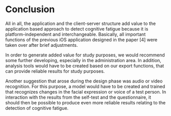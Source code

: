 # Conclusion

All in all, the application and the client-server structure add value 
to the application based approach to detect cognitive fatigue because 
it is platform-independent and interchangeable. Basically, all important 
functions of the previous iOS application designed in the paper [4] were 
taken over after brief adjustments.

In order to generate added value for study purposes, we would recommend 
some further developing, especially in the administration area. 
In addition, analysis tools would have to be created based on our 
export functions, that can provide reliable results for study purposes.

Another suggestion that arose during the design phase was audio or 
video recognition. For this purpose, a model would have to be created 
and trained that recognizes changes in the facial expression or voice 
of a test person. In interaction with the results from the self-test 
and the questionnaire, it should then be possible to produce even more 
reliable results relating to the detection of cognitive fatigue.

